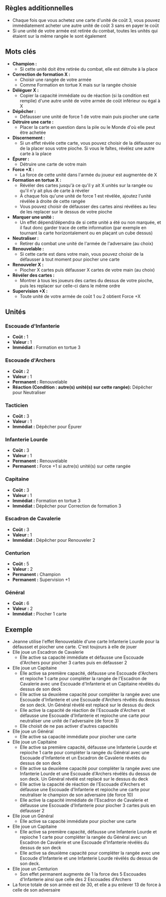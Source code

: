 
## Règles additionnelles

- Chaque fois que vous achetez une carte d'unité de coût 3,
  vous pouvez immédiatement acheter une autre unité de coût 3 sans en payer le coût
- Si une unité de votre armée est retirée du combat,
  toutes les unités qui étaient sur la même rangée
  le sont également

## Mots clés

- **Champion :**
  * Si cette unité doit être retirée du combat,
    elle est détruite à la place
- **Correction de formation X :**
  * Choisir une rangée de votre armée
  * Comme Formation en tortue X mais sur la rangée choisie
- **Déléguer X :**
  * Copier la capacité immédiate ou de réaction
    (si la condition est remplie) d'une autre unité
    de votre armée de coût inférieur ou égal à X
- **Dépêcher :**
  * Défausser une unité de force 1 de votre main
    puis piocher une carte
- **Détruire une carte :**
   * Placer la carte en question dans la pile ou le Monde
     d'où elle peut être achetée
- **Discernement :**
  * Si un effet révèle cette carte, vous pouvez choisir de la
    défausser ou de la placer sous votre pioche. Si vous le
    faîtes, révélez une autre carte à la place
- **Épurer :**
  * Détruire une carte de votre main
- **Force +X :**
  * La force de cette unité dans l'armée du joueur
    est augmentée de X
- **Formation en tortue X :**
  * Révéler des cartes jusqu'à ce qu'il y ait X
    unités sur la rangée ou qu'il n'y ait plus de carte
    à révéler
  * À chaque fois qu'une unité de force 1 est révélée,
    ajoutez l'unité révélée à droite de cette rangée
  * Vous pouvez choisir de défausser des cartes ainsi révélées au lieu de les replacer sur le dessus de votre pioche
- **Marquer une unité :**
  * Un effet dépend/dépendra de si cette unité a été ou non
    marquée, et il faut donc garder trace de cette information
    (par exemple en tournant la carte horizontalement
    ou en plaçant un cube dessus)
- **Neutraliser :**
  * Retirer du combat une unité de l'armée de l'adversaire
    (au choix)
- **Renouvelable :**
  * Si cette carte est dans votre main, vous pouvez
    choisir de la défausser à tout moment pour piocher
    une carte
- **Renouveler X :**
  * Piocher X cartes puis défausser X cartes de votre main
    (au choix)
- **Révéler des cartes :**
  * Montrer à tous les joueurs des cartes du dessus
    de votre pioche, puis les replacer sur celle-ci
    dans le même ordre
- **Supervision +X :**
  * Toute unité de votre armée de coût 1 ou 2 obtient Force +X


## Unités

### Escouade d'Infanterie
- **Coût :** 1
- **Valeur :** 1
- **Immédiat :** Formation en tortue 3


### Escouade d'Archers
- **Coût :** 2
- **Valeur :** 1
- **Permanent :** Renouvelable
- **Réaction (Condition : autre(s) unité(s) sur cette rangée):** Dépêcher pour Neutraliser


### Tacticien
- **Coût :** 3
- **Valeur :** 1
- **Immédiat :** Dépêcher pour Épurer


### Infanterie Lourde
- **Coût :** 3
- **Valeur :** 1
- **Permanent :** Renouvelable
- **Permanent :** Force +1 si autre(s) unité(s) sur cette rangée


### Capitaine
- **Coût :** 3
- **Valeur :** 1
- **Immédiat :** Formation en tortue 3
- **Immédiat :** Dépêcher pour Correction de formation 3


### Escadron de Cavalerie
- **Coût :** 3
- **Valeur :** 1
- **Immédiat :** Dépêcher pour Renouveler 2


### Centurion
- **Coût :** 5
- **Valeur :** 2
- **Permanent :** Champion
- **Permanent :** Supervision +1


### Général
- **Coût :** 6
- **Valeur :** 2
- **Immédiat :** Piocher 1 carte


## Exemple

- Jeanne utilise l'effet Renouvelable d'une carte Infanterie Lourde pour la défausset et piocher une carte. C'est toujours à elle de jouer
- Elle joue un Escadron de Cavalerie
  * Elle active sa capacité immédiate et défausse une Escouade d'Archers pour piocher 3 cartes puis en défausser 2
- Elle joue un Capitaine
  * Elle active sa première capacité, défausse une Escouade d'Archers et repioche 1 carte pour compléter la rangée de l'Escadron de Cavalerie avec une Escouade d'Infanterie et un Capitaine révélés du dessus de son deck
  * Elle active sa deuxième capacité pour compléter la rangée avec une Escouade d'Infanterie et une Escouade d'Archers révélés du dessus de son deck. Un Général révélé est replacé sur le dessus du deck
  * Elle active la capacité de réaction de l'Escouade d'Archers et défausse une Escouade d'Infanterie et repioche une carte pour neutraliser une unité de l'adversaire (de force 3)
  * Elle choisit de ne pas activer d'autres capacités
- Elle joue un Général
  * Elle active sa capacité immédiate pour piocher une carte
- Elle joue un Capitaine
  * Elle active sa première capacité, défausse une Infanterie Lourde et repioche 1 carte pour compléter la rangée du Général avec une Escouade d'Infanterie et un Escadron de Cavalerie révélés du dessus de son deck
  * Elle active sa deuxième capacité pour compléter la rangée avec une Infanterie Lourde et une Escouade d'Archers révélés du dessus de son deck. Un Général révélé est replacé sur le dessus du deck
  * Elle active la capacité de réaction de l'Escouade d'Archers et défausse une Escouade d'Infanterie et repioche une carte pour neutraliser le champion de son adversaire (de force 10)
  * Elle active la capacité immédiate de l'Escadron de Cavalerie et défausse une Escouade d'Infanterie pour piocher 3 cartes puis en défausser 2
- Elle joue un Général
  * Elle active sa capacité immédiate pour piocher une carte
- Elle joue un Capitaine
  * Elle active sa première capacité, défausse une Infanterie Lourde et repioche 1 carte pour compléter la rangée du Général avec un Escadron de Cavalerie et une Escouade d'Infanterie révélés du dessus de son deck
  * Elle active sa deuxième capacité pour compléter la rangée avec une Escoude d'Infanterie et une Infanterie Lourde révélés du dessus de son deck.
- Elle joue un Centurion
  * Son effet permanent augmente de 1 la force des 5 Escouades d'Infanterie ainsi que celle des 2 Escouades d'Archers
- La force totale de son armée est de 30, et elle a pu enlever 13 de force à celle de son adversaire
